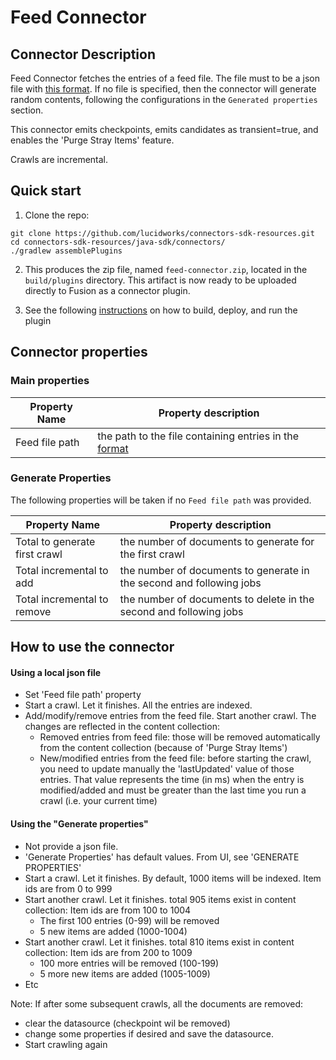 # Feed Connector

## Connector Description

Feed Connector fetches the entries of a feed file. The file must to be a json file with [this format](../../resources/feed-simple-small.json). If no file is specified, then the connector will generate random contents, following the configurations in the `Generated properties` section.

This connector emits checkpoints, emits candidates as transient=true, and enables the 'Purge Stray Items' feature.

Crawls are incremental.

## Quick start

1. Clone the repo:
```
git clone https://github.com/lucidworks/connectors-sdk-resources.git
cd connectors-sdk-resources/java-sdk/connectors/
./gradlew assemblePlugins
```
2. This produces the zip file, named `feed-connector.zip`, located in the `build/plugins` directory.
This artifact is now ready to be uploaded directly to Fusion as a connector plugin.

3. See the following [instructions](../README.md) on how to build, deploy, and run the plugin

## Connector properties

### Main properties
|Property Name| Property description|
|---|---|
|Feed file path | the path to the file containing entries in the [format](../../resources/feed-simple-small.json) |

### Generate Properties

The following properties will be taken if no `Feed file path` was provided.

|Property Name| Property description|
|---|---|
| Total to generate first crawl | the number of documents to generate for the first crawl |
| Total incremental to add | the number of documents to generate in the second and following jobs |
| Total incremental to remove | the number of documents to delete in the second and following jobs |

## How to use the connector

#### Using a local json file
- Set 'Feed file path' property
- Start a crawl. Let it finishes. All the entries are indexed.
- Add/modify/remove entries from the feed file. Start another crawl. The changes are reflected in the content collection:
    - Removed entries from feed file: those will be removed automatically from the content collection (because of 'Purge Stray Items')
    - New/modified entries from the feed file: before starting the crawl, you need to update manually the 'lastUpdated' value of those entries. That value represents the time (in ms) when the entry is modified/added and must be greater than the last time you run a crawl (i.e. your current time)

#### Using the "Generate properties"

- Not provide a json file.
- 'Generate Properties' has default values. From UI, see 'GENERATE PROPERTIES'
- Start a crawl. Let it finishes. By default, 1000 items will be indexed. Item ids are from 0 to 999
- Start another crawl. Let it finishes. total 905 items exist in content collection:  Item ids are from 100 to 1004
   - The first 100 entries (0-99) will be removed
   - 5 new items are added (1000-1004)
- Start another crawl. Let it finishes. total 810 items exist in content collection: Item ids are from 200 to 1009
   - 100 more entries will be removed (100-199)
   - 5 more new items are added (1005-1009)  
- Etc
 

Note: If after some subsequent crawls, all the documents are removed:
 - clear the datasource (checkpoint wil be removed)
 - change some properties if desired and save the datasource. 
 - Start crawling again
